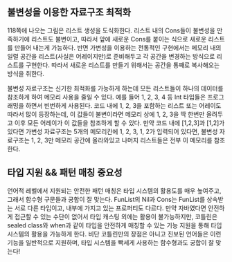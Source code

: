 ## 불변성을 이용한 자료구조 최적화
118쪽에 나오는 그림은 리스트 생성을 도식화한다. 리스트 내의 Cons들이 불변성을 만족하기에 리스트도 불변이고, 따라서 앞에 새로운 Cons를 붙이는 식으로 새로운 리스트를 만들어 내는게 가능하다.  반면 가변성을 이용하는 전통적인 구현에서는 메모리 내의 일렬 공간을 리스트(사실은 어레이지만)로 준비해두고 각 공간을 변경하는 방식으로 리스트를 구현한다. 따라서 새로운 리스트를 만들기 위해서는 공간을 통째로 복사해오는 방식을 취한다.

불변성 자료구조는 신기한 최적화를 가능하게 하는데 모든 리스트들이 하나의 데이터를 참조하게 하여 메모리 사용을 줄일 수 있다. 예를 들어 1, 2, 3, 4 등 Int 타입들은 프로그래밍을 하면서 빈번하게 사용된다. 코드 내에 1, 2, 3을 포함하는 리스트 또는 어레이도 따라서 많이 등장하는데, 이 값들이 불변이라면 메모리 상에 1, 2, 3을 딱 한번만 올려두고 이후 모든 어레이가 이 값들을 참조하게 할 수 있다. 만약 코드 내에 \[1,2,3\]과 \[1,2\]가 있다면 가변성 자료구조는 5개의 메모리칸에 1, 2, 3, 1, 2가 입력되어 있다면, 불변성 자료구조는 1, 2, 3만 메모리 공간에 올라와있고 나머지 리스트들은 전부 이 메모리를 참조한다.


## 타입 지원 && 패턴 매칭 중요성
언어적 레벨에서 지원되는 안전한 패턴 매칭은 타입 시스템의 활용도를 매우 높여주고, 그래서 함수형 구문들과 궁합이 잘 맞는다. FunList의 Nil과 Cons는 FunList를 상속받는 서로 다른 타입이고, 내부에 가지고 있는 프로퍼티도 다르다. 만약 자바였다면 안전하게 접근할 수 있는 수단이 없어서 타입 캐스팅 외에는 활용이 불가능하지만, 코틀린은 sealed class와 when과 같이 타입을 안전하게 매칭할 수 있는 기능 지원을 통해 타입 시스템의 활용을 가능하게 한다. 비단 코틀린만의 장점은 아니고 진보된 언어들은 이런 기능을 일반적으로 지원하며, 타입 시스템을 빡세게 사용하는 함수형과도 궁합이 잘 맞는다!